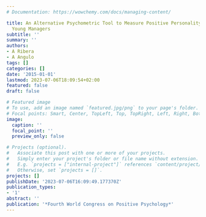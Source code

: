 ```yaml
---
# Documentation: https://wowchemy.com/docs/managing-content/

title: An Alternative Psychometric Tool to Measure Positive Personality Traits in
  Young Managers
subtitle: ''
summary: ''
authors:
- A Ribera
- A Angulo
tags: []
categories: []
date: '2015-01-01'
lastmod: 2023-07-06T18:09:54+02:00
featured: false
draft: false

# Featured image
# To use, add an image named `featured.jpg/png` to your page's folder.
# Focal points: Smart, Center, TopLeft, Top, TopRight, Left, Right, BottomLeft, Bottom, BottomRight.
image:
  caption: ''
  focal_point: ''
  preview_only: false

# Projects (optional).
#   Associate this post with one or more of your projects.
#   Simply enter your project's folder or file name without extension.
#   E.g. `projects = ["internal-project"]` references `content/project/deep-learning/index.md`.
#   Otherwise, set `projects = []`.
projects: []
publishDate: '2023-07-06T16:09:49.177370Z'
publication_types:
- '1'
abstract: ''
publication: '*Fourth World Congress on Positive Psychology*'
---
```

